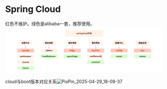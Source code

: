 # Spring Cloud

红色不维护。绿色是alibaba一套，推荐使用。![img](..\img\1713934112945-497fc666-8878-4abb-a25f-0b7d2c7db68a.webp)

 cloud与boot版本对应关系![PixPin_2025-04-29_18-09-37](D:\Java\code\study-notes\markdown\img\PixPin_2025-04-29_18-09-37.png)